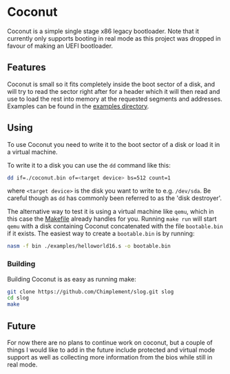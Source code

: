# Coconut
Coconut is a simple single stage x86 legacy bootloader. Note that it currently only supports booting in real mode as this project was dropped in favour of making an UEFI bootloader.

## Features
Coconut is small so it fits completely inside the boot sector of a disk, and will try to read the sector right after for a header which it will then read and use to load the rest into memory at the requested segments and addresses. Examples can be found in the [examples directory](examples/).

## Using
To use Coconut you need to write it to the boot sector of a disk or load it in a virtual machine.

To write it to a disk you can use the `dd` command like this:
```bash
dd if=./coconut.bin of=<target device> bs=512 count=1
```
where `<target device>` is the disk you want to write to e.g. `/dev/sda`. Be careful though as `dd` has commonly been referred to as the 'disk destroyer'.

The alternative way to test it is using a virtual machine like `qemu`, which in this case the [Makefile](Makefile) already handles for you. Running `make run` will start `qemu` with a disk containing Coconut concatenated with the file `bootable.bin` if it exists. The easiest way to create a `bootable.bin` is by running:
```bash
nasm -f bin ./examples/helloworld16.s -o bootable.bin
```

### Building
Building Coconut is as easy as running make:
```bash
git clone https://github.com/Chimplement/slog.git slog
cd slog
make
```

## Future
For now there are no plans to continue work on coconut, but a couple of things I would like to add in the future include protected and virtual mode support as well as collecting more information from the bios while still in real mode.